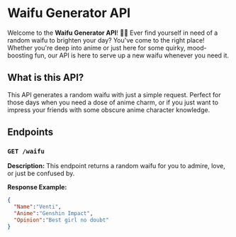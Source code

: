 # Waifu Generator API

Welcome to the **Waifu Generator API**! 🎉✨ Ever find yourself in need of a random waifu to brighten your day? You've come to the right place! Whether you're deep into anime or just here for some quirky, mood-boosting fun, our API is here to serve up a new waifu whenever you need it.

## What is this API?

This API generates a random waifu with just a simple request. Perfect for those days when you need a dose of anime charm, or if you just want to impress your friends with some obscure anime character knowledge.

## Endpoints

### `GET /waifu`

**Description:** This endpoint returns a random waifu for you to admire, love, or just be confused by.

**Response Example:**

```json
{
  "Name":"Venti",
  "Anime":"Genshin Impact",
  "Opinion":"Best girl no doubt"
}
